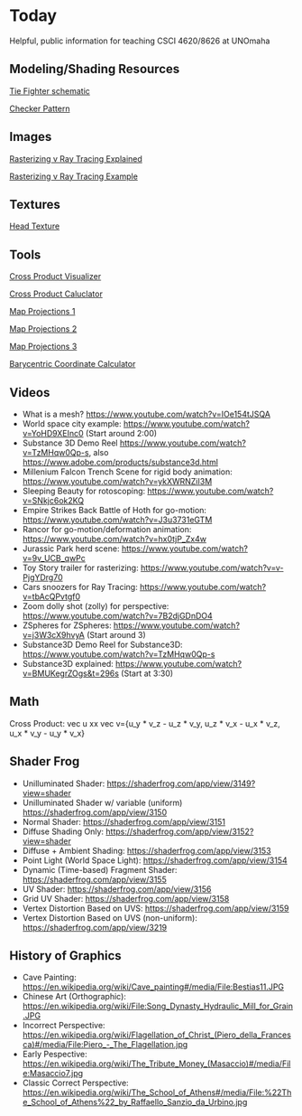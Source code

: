 # Today
Helpful, public information for teaching CSCI 4620/8626 at UNOmaha

## Modeling/Shading Resources
[Tie Fighter schematic](https://images.fineartamerica.com/images/artworkimages/mediumlarge/1/diagram-illustration-for-the-tie-fighter-from-star-wars-jose-elias-sofia-pereira.jpg)

[Checker Pattern](https://us.v-cdn.net/5021068/uploads/editor/ha/7frj09nru4zu.png)

## Images
[Rasterizing v Ray Tracing Explained](https://cdn.appuals.com/wp-content/uploads/2020/11/NV_Turing_Editors_Day_132-1536x864.png.webp)

[Rasterizing v Ray Tracing Example](https://cdn.appuals.com/wp-content/uploads/2020/11/rtx-cornell-box-side-by-side-1536x432.jpg.webp)

## Textures
[Head Texture](https://www.3dscanstore.com/hd-head-scans/hd-head-models)


## Tools
[Cross Product Visualizer](https://www.geogebra.org/m/psMTGDgc)

[Cross Product Caluclator](https://www.wolframalpha.com/input/?i=cross+product+calculator)

[Map Projections 1](https://observablehq.com/@d3/projection-comparison)

[Map Projections 2](https://observablehq.com/@d3/projection-transitions)

[Map Projections 3](https://www.jasondavies.com/maps/transition/)

[Barycentric Coordinate Calculator](https://www.geogebra.org/m/ZuvmPjmy)

## Videos
- What is a mesh? https://www.youtube.com/watch?v=IOe154tJSQA
- World space city example: https://www.youtube.com/watch?v=YoHD9XEInc0 (Start around 2:00)
- Substance 3D Demo Reel https://www.youtube.com/watch?v=TzMHqw0Qp-s, also https://www.adobe.com/products/substance3d.html
- Millenium Falcon Trench Scene for rigid body animation: https://www.youtube.com/watch?v=ykXWRNZiI3M
- Sleeping Beauty for rotoscoping: https://www.youtube.com/watch?v=SNkjc6ok2KQ
- Empire Strikes Back Battle of Hoth for go-motion: https://www.youtube.com/watch?v=J3u3731eGTM
- Rancor for go-motion/deformation animation: https://www.youtube.com/watch?v=hx0tjP_Zx4w
- Jurassic Park herd scene: https://www.youtube.com/watch?v=9v_UCB_qwPc
- Toy Story trailer for rasterizing: https://www.youtube.com/watch?v=v-PjgYDrg70
- Cars snoozers for Ray Tracing: https://www.youtube.com/watch?v=tbAcQPvtgf0
- Zoom dolly shot (zolly) for perspective: https://www.youtube.com/watch?v=7B2djGDnDO4
- ZSpheres for ZSpheres: https://www.youtube.com/watch?v=j3W3cX9hvyA (Start around 3)
- Substance3D Demo Reel for Substance3D: https://www.youtube.com/watch?v=TzMHqw0Qp-s
- Substance3D explained: https://www.youtube.com/watch?v=BMUKegrZOgs&t=296s (Start at 3:30)

## Math
Cross Product: vec u xx vec v={u_y * v_z - u_z * v_y, u_z * v_x - u_x * v_z, u_x * v_y - u_y * v_x}

## Shader Frog
- Unilluminated Shader: https://shaderfrog.com/app/view/3149?view=shader
- Unilluminated Shader w/ variable (uniform) https://shaderfrog.com/app/view/3150
- Normal Shader: https://shaderfrog.com/app/view/3151
- Diffuse Shading Only: https://shaderfrog.com/app/view/3152?view=shader
- Diffuse + Ambient Shading: https://shaderfrog.com/app/view/3153
- Point Light (World Space Light): https://shaderfrog.com/app/view/3154
- Dynamic (Time-based) Fragment Shader: https://shaderfrog.com/app/view/3155
- UV Shader: https://shaderfrog.com/app/view/3156
- Grid UV Shader: https://shaderfrog.com/app/view/3158
- Vertex Distortion Based on UVS: https://shaderfrog.com/app/view/3159
- Vertex Distortion Based on UVS (non-uniform): https://shaderfrog.com/app/view/3219

## History of Graphics
- Cave Painting: https://en.wikipedia.org/wiki/Cave_painting#/media/File:Bestias11.JPG
- Chinese Art (Orthographic): https://en.wikipedia.org/wiki/File:Song_Dynasty_Hydraulic_Mill_for_Grain.JPG
- Incorrect Perspective: https://en.wikipedia.org/wiki/Flagellation_of_Christ_(Piero_della_Francesca)#/media/File:Piero_-_The_Flagellation.jpg
- Early Pespective: https://en.wikipedia.org/wiki/The_Tribute_Money_(Masaccio)#/media/File:Masaccio7.jpg
- Classic Correct Perspective: https://en.wikipedia.org/wiki/The_School_of_Athens#/media/File:%22The_School_of_Athens%22_by_Raffaello_Sanzio_da_Urbino.jpg
